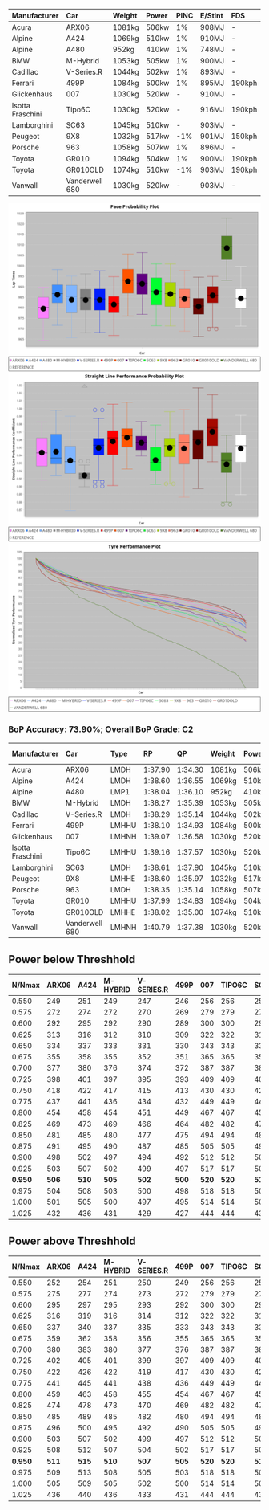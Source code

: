 | Manufacturer     | Car            | Weight | Power | PINC    | E/Stint | FDS     |
|:-|:-|:-|:-|:-|:-|:-|
| Acura            | ARX06          | 1081kg | 506kw | 1%      | 908MJ   |    -    |
| Alpine           | A424           | 1069kg | 510kw | 1%      | 910MJ   |    -    |
| Alpine           | A480           | 952kg  | 410kw | 1%      | 748MJ   |    -    |
| BMW              | M-Hybrid       | 1053kg | 505kw | 1%      | 900MJ   |    -    |
| Cadillac         | V-Series.R     | 1044kg | 502kw | 1%      | 893MJ   |    -    |
| Ferrari          | 499P           | 1084kg | 500kw | 1%      | 895MJ   | 190kph  |
| Glickenhaus      | 007            | 1030kg | 520kw |    -    | 910MJ   |    -    |
| Isotta Fraschini | Tipo6C         | 1030kg | 520kw |    -    | 916MJ   | 190kph  |
| Lamborghini      | SC63           | 1045kg | 510kw |    -    | 903MJ   |    -    |
| Peugeot          | 9X8            | 1032kg | 517kw | -1%     | 901MJ   | 150kph  |
| Porsche          | 963            | 1058kg | 507kw | 1%      | 896MJ   |    -    |
| Toyota           | GR010          | 1094kg | 504kw | 1%      | 900MJ   | 190kph  |
| Toyota           | GR010OLD       | 1074kg | 510kw | -1%     | 903MJ   | 190kph  |
| Vanwall          | Vanderwell 680 | 1030kg | 520kw |    -    | 903MJ   |    -    |

![PACECHART](./IMG/ACOMETHOD.png)
![STRAIGHTLINEPERFORMANCECHART](./IMG/ACOMETHOD_sp.png)
![TYREPERFORMANCECHART](./IMG/ACOMETHOD_tw.png)

### BoP Accuracy: 73.90%; Overall BoP Grade: C2
| Manufacturer     | Car            | Type  | RP      | QP      | Weight | Power¹ | Threshhold | PINC    | Power² | E/Stint | AVG Vmax  | FDS     | RDLC | L/Stint | BOP-Grade | Model Accuracy | Model Points | Match%  |
|:-|:-|:-|:-|:-|:-|:-|:-|:-|:-|:-|:-|:-|:-|:-|:-|:-|:-|:-|
| Acura            | ARX06          | LMDH  | 1:37.90 | 1:34.30 | 1081kg | 506kw  | 210.0kph   | 1%      | 511kw  |  908MJ  | 300.85kph |    -    | 0.98 | 29      | -E1       | 100.00%        | 995          | 58.68%  |
| Alpine           | A424           | LMDH  | 1:38.60 | 1:36.55 | 1069kg | 510kw  | 210.0kph   | 1%      | 515kw  |  910MJ  | 301.75kph |    -    | 1.00 | 29      | +C2       | 100.00%        | 642          | 72.96%  |
| Alpine           | A480           | LMP1  | 1:38.04 | 1:36.10 |  952kg | 410kw  | 210.0kph   | 1%      | 414kw  |  748MJ  | 297.42kph |    -    | 0.98 | 27      | ~A1       | 60.26%         | 849          | 97.02%  |
| BMW              | M-Hybrid       | LMDH  | 1:38.27 | 1:35.39 | 1053kg | 505kw  | 210.0kph   | 1%      | 510kw  |  900MJ  | 298.14kph |    -    | 1.02 | 29      | -B2       | 100.00%        | 1714         | 84.01%  |
| Cadillac         | V-Series.R     | LMDH  | 1:38.29 | 1:35.14 | 1044kg | 502kw  | 210.0kph   | 1%      | 507kw  |  893MJ  | 302.38kph |    -    | 1.02 | 29      | -B1       | 98.95%         | 2271         | 88.53%  |
| Ferrari          | 499P           | LMHHU | 1:38.10 | 1:34.93 | 1084kg | 500kw  | 210.0kph   | 1%      | 505kw  |  895MJ  | 302.58kph | 190kph  | 1.01 | 29      | -C1       | 99.93%         | 2718         | 76.40%  |
| Glickenhaus      | 007            | LMHNH | 1:39.07 | 1:36.58 | 1030kg | 520kw  | 210.0kph   |    -    | 520kw  |  910MJ  | 306.60kph |    -    | 0.96 | 29      | +B1       | 96.34%         | 1634         | 85.24%  |
| Isotta Fraschini | Tipo6C         | LMHHU | 1:39.16 | 1:37.57 | 1030kg | 520kw  | 210.0kph   |    -    | 520kw  |  916MJ  | 305.51kph | 190kph  | 1.08 | 29      | +Ω1       | 92.36%         | 133          | 44.01%  |
| Lamborghini      | SC63           | LMDH  | 1:38.61 | 1:37.90 | 1045kg | 510kw  | 210.0kph   |    -    | 510kw  |  903MJ  | 300.65kph |    -    | 1.04 | 29      | ~A1       | 96.54%         | 418          | 100.00% |
| Peugeot          | 9X8            | LMHHE | 1:38.60 | 1:35.97 | 1032kg | 517kw  | 210.0kph   | -1%     | 512kw  |  901MJ  | 303.17kph | 150kph  | 1.04 | 29      | ~A1       | 88.68%         | 2617         | 100.00% |
| Porsche          | 963            | LMDH  | 1:38.35 | 1:35.14 | 1058kg | 507kw  | 210.0kph   | 1%      | 512kw  |  896MJ  | 302.58kph |    -    | 1.01 | 29      | -A2       | 99.98%         | 6168         | 90.13%  |
| Toyota           | GR010          | LMHHU | 1:37.99 | 1:34.83 | 1094kg | 504kw  | 210.0kph   | 1%      | 509kw  |  900MJ  | 302.34kph | 190kph  | 1.00 | 29      | -C2       | 98.53%         | 3557         | 73.31%  |
| Toyota           | GR010OLD       | LMHHE | 1:38.02 | 1:35.00 | 1074kg | 510kw  | 210.0kph   | -1%     | 505kw  |  903MJ  | 305.21kph | 190kph  | 1.01 | 29      | -C1       | 92.01%         | 1427         | 77.47%  |
| Vanwall          | Vanderwell 680 | LMHNH | 1:40.79 | 1:37.38 | 1030kg | 520kw  | 210.0kph   |    -    | 520kw  |  903MJ  | 300.32kph |    -    | 1.01 | 29      | +Ω2       | 94.62%         | 633          | -13.15% |

## Power below Threshhold
| N/Nmax    | ARX06   | A424    | M-HYBRID | V-SERIES.R | 499P    | 007     | TIPO6C  | SC63    | 9X8     | 963     | GR010   | GR010OLD | VANDERWELL 680 | ​     | RPM      | A480    |
|:-|:-|:-|:-|:-|:-|:-|:-|:-|:-|:-|:-|:-|:-|:-|:-|:-|
|  0.550    |  249    |  251    |  249     |  247       |  246    |  256    |  256    |  251    |  255    |  250    |  248    |  251     |  256           |  ​    |   --     |   -     |
|  0.575    |  272    |  274    |  272     |  270       |  269    |  279    |  279    |  274    |  278    |  273    |  271    |  274     |  279           |  ​    |   --     |   -     |
|  0.600    |  292    |  295    |  292     |  290       |  289    |  300    |  300    |  295    |  298    |  293    |  291    |  295     |  300           |  ​    |   --     |   -     |
|  0.625    |  313    |  316    |  312     |  310       |  309    |  322    |  322    |  316    |  320    |  314    |  312    |  316     |  322           |  ​    |   --     |   -     |
|  0.650    |  334    |  337    |  333     |  331       |  330    |  343    |  343    |  337    |  341    |  335    |  333    |  337     |  343           |  ​    |   --     |   -     |
|  0.675    |  355    |  358    |  355     |  352       |  351    |  365    |  365    |  358    |  363    |  356    |  354    |  358     |  365           |  ​    |   --     |   -     |
|  0.700    |  377    |  380    |  376     |  374       |  372    |  387    |  387    |  380    |  385    |  377    |  375    |  380     |  387           |  ​    |   --     |   -     |
|  0.725    |  398    |  401    |  397     |  395       |  393    |  409    |  409    |  401    |  407    |  399    |  396    |  401     |  409           |  ​    |   --     |   -     |
|  0.750    |  418    |  422    |  417     |  415       |  413    |  430    |  430    |  422    |  427    |  419    |  416    |  422     |  430           |  ​    |   --     |   -     |
|  0.775    |  437    |  441    |  436     |  434       |  432    |  449    |  449    |  441    |  446    |  438    |  435    |  441     |  449           |  ​    |  5000    |  241    |
|  0.800    |  454    |  458    |  454     |  451       |  449    |  467    |  467    |  458    |  464    |  455    |  453    |  458     |  467           |  ​    |  5500    |  285    |
|  0.825    |  469    |  473    |  469     |  466       |  464    |  482    |  482    |  473    |  479    |  470    |  468    |  473     |  482           |  ​    |  6000    |  318    |
|  0.850    |  481    |  485    |  480     |  477       |  475    |  494    |  494    |  485    |  491    |  482    |  479    |  485     |  494           |  ​    |  6500    |  360    |
|  0.875    |  491    |  495    |  490     |  487       |  485    |  505    |  505    |  495    |  502    |  492    |  489    |  495     |  505           |  ​    |  7000    |  402    |
|  0.900    |  498    |  502    |  497     |  494       |  492    |  512    |  512    |  502    |  509    |  499    |  496    |  502     |  512           |  ​    |  7500    |  412    |
|  0.925    |  503    |  507    |  502     |  499       |  497    |  517    |  517    |  507    |  514    |  504    |  501    |  507     |  517           |  ​    |  8000    |  408    |
| **0.950** | **506** | **510** | **505**  | **502**    | **500** | **520** | **520** | **510** | **517** | **507** | **504** | **510**  | **520**        | **​** | **8500** | **411** |
|  0.975    |  504    |  508    |  503     |  500       |  498    |  518    |  518    |  508    |  515    |  505    |  502    |  508     |  518           |  ​    |  9000    |  206    |
|  1.000    |  501    |  505    |  500     |  497       |  495    |  514    |  514    |  505    |  511    |  502    |  499    |  505     |  514           |  ​    |   --     |   -     |
|  1.025    |  432    |  436    |  431     |  429       |  427    |  444    |  444    |  436    |  441    |  433    |  430    |  436     |  444           |  ​    |   --     |   -     |

## Power above Threshhold
| N/Nmax    | ARX06   | A424    | M-HYBRID | V-SERIES.R | 499P    | 007     | TIPO6C  | SC63    | 9X8     | 963     | GR010   | GR010OLD | VANDERWELL 680 | ​     | RPM      | A480    |
|:-|:-|:-|:-|:-|:-|:-|:-|:-|:-|:-|:-|:-|:-|:-|:-|:-|
|  0.550    |  252    |  254    |  251     |  250       |  249    |  256    |  256    |  251    |  252    |  252    |  251    |  249     |  256           |  ​    |   --     |   -     |
|  0.575    |  275    |  277    |  274     |  273       |  272    |  279    |  279    |  274    |  275    |  275    |  274    |  272     |  279           |  ​    |   --     |   -     |
|  0.600    |  295    |  297    |  295     |  293       |  292    |  300    |  300    |  295    |  296    |  296    |  294    |  292     |  300           |  ​    |   --     |   -     |
|  0.625    |  316    |  319    |  316     |  314       |  312    |  322    |  322    |  316    |  317    |  317    |  315    |  312     |  322           |  ​    |   --     |   -     |
|  0.650    |  337    |  340    |  337     |  335       |  333    |  343    |  343    |  337    |  338    |  338    |  336    |  333     |  343           |  ​    |   --     |   -     |
|  0.675    |  359    |  362    |  358     |  356       |  355    |  365    |  365    |  358    |  359    |  359    |  357    |  355     |  365           |  ​    |   --     |   -     |
|  0.700    |  380    |  383    |  380     |  377       |  376    |  387    |  387    |  380    |  381    |  381    |  379    |  376     |  387           |  ​    |   --     |   -     |
|  0.725    |  402    |  405    |  401     |  399       |  397    |  409    |  409    |  401    |  403    |  403    |  400    |  397     |  409           |  ​    |   --     |   -     |
|  0.750    |  422    |  426    |  422     |  419       |  417    |  430    |  430    |  422    |  423    |  423    |  421    |  417     |  430           |  ​    |   --     |   -     |
|  0.775    |  441    |  445    |  441     |  438       |  436    |  449    |  449    |  441    |  442    |  442    |  440    |  436     |  449           |  ​    |  5000    |  241    |
|  0.800    |  459    |  463    |  458     |  455       |  454    |  467    |  467    |  458    |  460    |  460    |  457    |  454     |  467           |  ​    |  5500    |  285    |
|  0.825    |  474    |  478    |  473     |  470       |  469    |  482    |  482    |  473    |  475    |  475    |  472    |  469     |  482           |  ​    |  6000    |  318    |
|  0.850    |  485    |  489    |  485     |  482       |  480    |  494    |  494    |  485    |  486    |  486    |  484    |  480     |  494           |  ​    |  6500    |  360    |
|  0.875    |  496    |  500    |  495     |  492       |  490    |  505    |  505    |  495    |  497    |  497    |  494    |  490     |  505           |  ​    |  7000    |  402    |
|  0.900    |  503    |  507    |  502     |  499       |  497    |  512    |  512    |  502    |  504    |  504    |  501    |  497     |  512           |  ​    |  7500    |  412    |
|  0.925    |  508    |  512    |  507     |  504       |  502    |  517    |  517    |  507    |  509    |  509    |  506    |  502     |  517           |  ​    |  8000    |  408    |
| **0.950** | **511** | **515** | **510**  | **507**    | **505** | **520** | **520** | **510** | **512** | **512** | **509** | **505**  | **520**        | **​** | **8500** | **411** |
|  0.975    |  509    |  513    |  508     |  505       |  503    |  518    |  518    |  508    |  510    |  510    |  507    |  503     |  518           |  ​    |  9000    |  206    |
|  1.000    |  505    |  509    |  505     |  502       |  500    |  514    |  514    |  505    |  506    |  506    |  504    |  500     |  514           |  ​    |   --     |   -     |
|  1.025    |  436    |  440    |  436     |  433       |  431    |  444    |  444    |  436    |  437    |  437    |  435    |  431     |  444           |  ​    |   --     |   -     |
